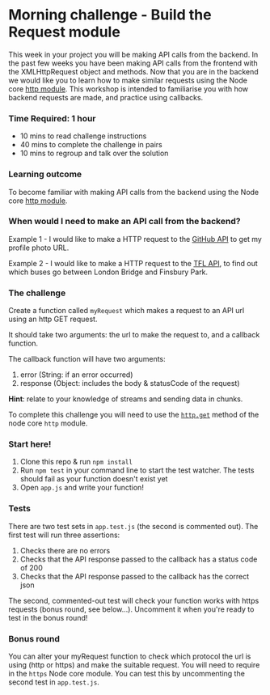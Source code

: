 # Morning challenge - Build the Request module
This week in your project you will be making API calls from the backend. In the past few weeks you have been making API calls from the frontend with the XMLHttpRequest object and methods. Now that you are in the backend we would like you to learn how to make similar requests using the Node core [http module](https://nodejs.org/api/http.html). This workshop is intended to familiarise you with how backend requests are made, and practice using callbacks.

### Time Required: 1 hour
  - 10 mins to read challenge instructions
  - 40 mins to complete the challenge in pairs
  - 10 mins to regroup and talk over the solution

### Learning outcome
To become familiar with making API calls from the backend using the Node core [http module](https://nodejs.org/api/http.html).

### When would I need to make an API call from the backend?
Example 1 - I would like to make a HTTP request to the [GitHub API](https://developer.github.com/v3/) to get my profile photo URL.

Example 2 - I would like to make a HTTP request to the [TFL API](https://api.tfl.gov.uk/), to find out which buses go between London Bridge and Finsbury Park.

### The challenge

Create a function called `myRequest` which makes a request to an API url using an http GET request.

It should take two arguments: the url to make the request to, and a callback function.

The callback function will have two arguments:

  1. error (String: if an error occurred)
  2. response (Object: includes the body & statusCode of the request)

**Hint**: relate to your knowledge of streams and sending data in chunks.

To complete this challenge you will need to use the [`http.get`](https://nodejs.org/api/http.html#http_http_get_options_callback) method of the node core `http` module.

### Start here!
1) Clone this repo & run `npm install`
2) Run `npm test` in your command line to start the test watcher. The tests should fail as your function doesn't exist yet
3) Open `app.js` and write your function!

### Tests
There are two test sets in `app.test.js` (the second is commented out). The first test will run three assertions: 
1) Checks there are no errors
2) Checks that the API response passed to the callback has a status code of 200
3) Checks that the API response passed to the callback has the correct json

The second, commented-out test will check your function works with https requests (bonus round, see below...). Uncomment it when you're ready to test in the bonus round!

### Bonus round
You can alter your myRequest function to check which protocol the url is using (http or https) and make the suitable request. You will need to require in the `https` Node core module. You can test this by uncommenting the second test in `app.test.js`.
